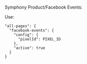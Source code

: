 Symphony Product/Facebook Events:

Use:
```
"all-pages": {
  "facebook-events": {
    "config": {
      "pixelId": PIXEL_ID
    },
    "active": true
  }
}
```

